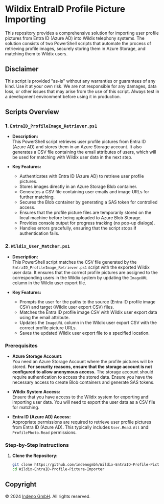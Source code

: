 # Wildix EntraID Profile Picture Importing

This repository provides a comprehensive solution for importing user profile pictures from Entra ID (Azure AD) into Wildix telephony systems. The solution consists of two PowerShell scripts that automate the process of retrieving profile images, securely storing them in Azure Storage, and matching them to Wildix users.

## Disclaimer

This script is provided "as-is" without any warranties or guarantees of any kind. Use it at your own risk. We are not responsible for any damages, data loss, or other issues that may arise from the use of this script. Always test in a development environment before using it in production.

## Scripts Overview

### 1. `EntraID_ProfileImage_Retriever.ps1`

- **Description:**  
  This PowerShell script retrieves user profile pictures from Entra ID (Azure AD) and stores them in an Azure Storage account. It also generates a CSV file containing the email attributes of users, which will be used for matching with Wildix user data in the next step.

- **Key Features:**
  - Authenticates with Entra ID (Azure AD) to retrieve user profile pictures.
  - Stores images directly in an Azure Storage Blob container.
  - Generates a CSV file containing user emails and image URLs for further matching.
  - Secures the Blob container by generating a SAS token for controlled access.
  - Ensures that the profile picture files are temporarily stored on the local machine before being uploaded to Azure Blob Storage.
  - Provides console output for progress tracking (no pop-up dialogs).
  - Handles errors gracefully, ensuring that the script stops if authentication fails.

### 2. `Wildix_User_Matcher.ps1`

- **Description:**  
  This PowerShell script matches the CSV file generated by the `EntraID_ProfileImage_Retriever.ps1` script with the exported Wildix user data. It ensures that the correct profile pictures are assigned to the corresponding users in the Wildix system by updating the `ImageURL` column in the Wildix user export file.

- **Key Features:**
  - Prompts the user for the paths to the source (Entra ID profile image CSV) and target (Wildix user export CSV) files.
  - Matches the Entra ID profile image CSV with Wildix user export data using the email attribute.
  - Updates the `ImageURL` column in the Wildix user export CSV with the correct profile picture URLs.
  - Saves the updated Wildix user export file to a specified location.

### Prerequisites

- **Azure Storage Account:**  
  You need an Azure Storage Account where the profile pictures will be stored. **For security reasons, ensure that the storage account is not configured to allow anonymous access.** The storage account should require authentication to access the stored data. Ensure you have the necessary access to create Blob containers and generate SAS tokens.
  
- **Wildix System Access:**  
  Ensure that you have access to the Wildix system for exporting and importing user data. You will need to export the user data as a CSV file for matching.
  
- **Entra ID (Azure AD) Access:**  
  Appropriate permissions are required to retrieve user profile pictures from Entra ID (Azure AD). This typically includes `User.Read.All` and `ProfilePhoto.Read` permissions.

### Step-by-Step Instructions

1. **Clone the Repository:**

   ```bash
   git clone https://github.com/indenogmbh/Wildix-EntraID-Profile-Picture-Importer.git
   cd Wildix-EntraID-Profile-Picture-Importer
   
## Copyright
© 2024 [Indeno GmbH](https://indeno.at). All rights reserved.
